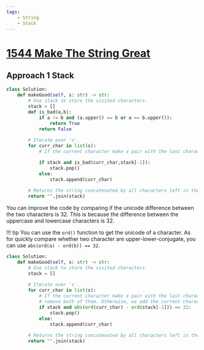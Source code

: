 ```yaml
---
tags:
    - String
    - Stack
---
```


# [1544 Make The String Great](https://leetcode.com/problems/make-the-string-great/description/?envType=daily-question&envId=2024-04-05)


## Approach 1 Stack

```python
class Solution:
    def makeGood(self, s: str) -> str:
        # Use stack to store the visited characters.
        stack = []
        def is_bad(a,b):
            if a != b and (a.upper() == b or a == b.upper()):
                return True
            return False
        
        # Iterate over 's'.
        for curr_char in list(s):
            # If the current character make a pair with the last character in the stack,

            if stack and is_bad(curr_char,stack[-1]):
                stack.pop()
            else:
                stack.append(curr_char)
        
        # Returns the string concatenated by all characters left in the stack.
        return "".join(stack)
```

You can improve the code by comparing if the unicode difference between the two characters is 32. This is because the difference between the uppercase and lowercase characters is 32. 

!!! tip
    You can use the `ord()` function to get the unicode of a character. As for quickly compare whether two character are upper-lower-conjugate, you can use `abs(ord(a) - ord(b)) == 32`.


```python
class Solution:
    def makeGood(self, s: str) -> str:
        # Use stack to store the visited characters.
        stack = []
        
        # Iterate over 's'.
        for curr_char in list(s):
            # If the current character make a pair with the last character in the stack,
            # remove both of them. Otherwise, we add the current character to stack.
            if stack and abs(ord(curr_char) - ord(stack[-1])) == 32:
                stack.pop()
            else:
                stack.append(curr_char)
        
        # Returns the string concatenated by all characters left in the stack.
        return "".join(stack)
```



